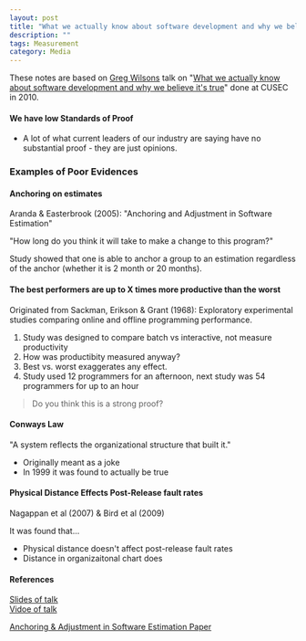 ```yaml
---
layout: post
title: "What we actually know about software development and why we believe it's true"
description: ""
tags: Measurement
category: Media
---
```


These notes are based on [Greg Wilsons](https://twitter.com/gvwilson) talk on "[What we actually know about software development and why we believe it's true](https://vimeo.com/9270320)" done at CUSEC in 2010.  

#### We have low Standards of Proof

- A lot of what current leaders of our industry are saying have no substantial proof - they are just opinions.  

### Examples of Poor Evidences

#### Anchoring on estimates  

Aranda & Easterbrook (2005): "Anchoring and Adjustment in Software Estimation"  

"How long do you think it will take to make a change to this program?"  

Study showed that one is able to anchor a group to an estimation regardless of the anchor (whether it is 2 month or 20 months).  

#### The best performers are up to X times more productive than the worst

Originated from Sackman, Erikson & Grant (1968): Exploratory experimental studies comparing online and offline programming performance.

1. Study was designed to compare batch vs interactive, not measure productivity  
2. How was productibity measured anyway?  
3. Best vs. worst exaggerates any effect.  
4. Study used 12 programmers for an afternoon, next study was 54 programmers for up to an hour  

> Do you think this is a strong proof?

#### Conways Law

"A system reflects the organizational structure that built it."

- Originally meant as a joke
- In 1999 it was found to actually be true  

#### Physical Distance Effects Post-Release fault rates

Nagappan et al (2007) & Bird et al (2009)  

It was found that...

- Physical distance doesn't affect post-release fault rates  
- Distance in organizaitonal chart does

#### References

[Slides of talk](http://www.slideshare.net/gvwilson/bits-of-evidence-2338367)  
[Vidoe of talk](https://vimeo.com/9270320)

[Anchoring & Adjustment in Software Estimation Paper](http://www.cs.toronto.edu/~sme/papers/2005/ESEC-FSE-05-Aranda.pdf)  

